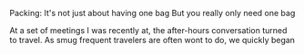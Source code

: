 Packing: It's not just about having one bag
But you really only need one bag

At a set of meetings I was recently at, the after-hours conversation turned to travel.  As smug frequent travelers are often wont to do, we quickly began 

